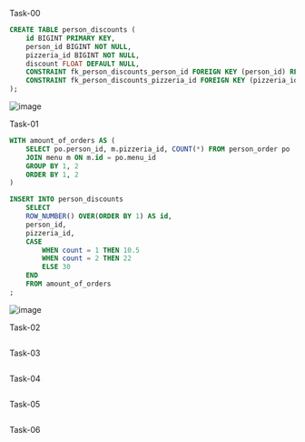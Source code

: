 Task-00
```sql
CREATE TABLE person_discounts (
	id BIGINT PRIMARY KEY,
	person_id BIGINT NOT NULL,
	pizzeria_id BIGINT NOT NULL,
	discount FLOAT DEFAULT NULL,
	CONSTRAINT fk_person_discounts_person_id FOREIGN KEY (person_id) REFERENCES person(id),
	CONSTRAINT fk_person_discounts_pizzeria_id FOREIGN KEY (pizzeria_id) REFERENCES pizzeria(id)
);
```
![image](https://github.com/TofuNorthLynX/sql/assets/112647131/2529c87a-e5bf-4751-b2f8-31e750d8cddb)

Task-01
```sql
WITH amount_of_orders AS (
	SELECT po.person_id, m.pizzeria_id, COUNT(*) FROM person_order po
	JOIN menu m ON m.id = po.menu_id
	GROUP BY 1, 2 
	ORDER BY 1, 2 
)

INSERT INTO person_discounts
	SELECT
	ROW_NUMBER() OVER(ORDER BY 1) AS id,
	person_id,
	pizzeria_id,
	CASE
		WHEN count = 1 THEN 10.5
		WHEN count = 2 THEN 22
		ELSE 30
	END
	FROM amount_of_orders
;
```
![image](https://github.com/TofuNorthLynX/sql/assets/112647131/86f99255-5a28-49d1-8fb1-9d5fb2eb3f1e)

Task-02
```sql

```

Task-03
```sql

```

Task-04
```sql

```

Task-05
```sql

```

Task-06
```sql

```
